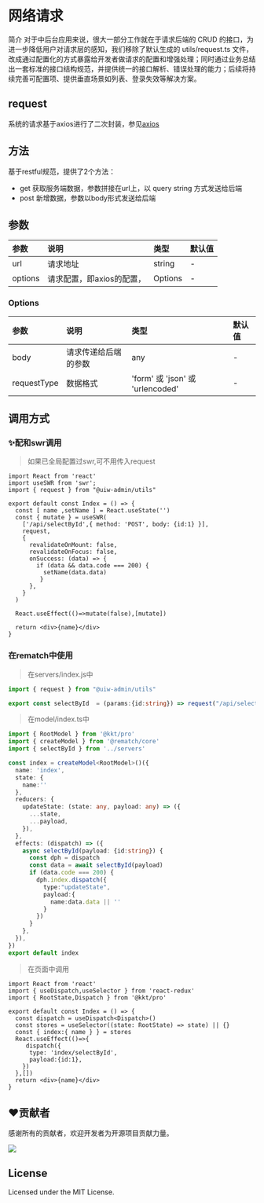 # 网络请求
简介
对于中后台应用来说，很大一部分工作就在于请求后端的 CRUD 的接口，为进一步降低用户对请求层的感知，我们移除了默认生成的 utils/request.ts 文件，改成通过配置化的方式暴露给开发者做请求的配置和增强处理；同时通过业务总结出一套标准的接口结构规范，并提供统一的接口解析、错误处理的能力；后续将持续完善可配置项、提供垂直场景如列表、登录失效等解决方案。
## request

系统的请求基于axios进行了二次封装，参见[axios](https://axios-http.com/)

## 方法
基于restful规范，提供了2个方法：
- get 获取服务端数据，参数拼接在url上，以 query string 方式发送给后端
- post 新增数据，参数以body形式发送给后端


## 参数

| 参数    | 说明     | 类型           | 默认值 |
| :------ | :------- | :------------- | :----- |
| url | 请求地址 | string        | -      |
| options   | 请求配置，即axios的配置，     | Options         | -     |

### Options
| 参数    | 说明     | 类型           | 默认值 |
| :------ | :------- | :------------- | :----- |
| body | 请求传递给后端的参数 | any      | -      |
| requestType   | 数据格式    | 'form' 或 'json' 或 'urlencoded'        | -     |

## 调用方式
### ✨配和swr调用
> 如果已全局配置过swr,可不用传入request

```tsx
import React from 'react'
import useSWR from 'swr';
import { request } from "@uiw-admin/utils"

export default const Index = () => {
  const [ name ,setName ] = React.useState('')
  const { mutate } = useSWR(
    ['/api/selectById',{ method: 'POST', body: {id:1} }],
    request,
    {
      revalidateOnMount: false,
      revalidateOnFocus: false,
      onSuccess: (data) => {
        if (data && data.code === 200) {
          setName(data.data)
         }
      },
    }
  )

  React.useEffect(()=>mutate(false),[mutate])

  return <div>{name}</div>
}

```
### 在rematch中使用
> 在servers/index.js中
```ts
import { request } from "@uiw-admin/utils"

export const selectById  = (params:{id:string}) => request("/api/selectById",{ method:"POST",body: { ...params } })

```
> 在model/index.ts中
```ts
import { RootModel } from '@kkt/pro'
import { createModel } from '@rematch/core'
import { selectById } from '../servers'

const index = createModel<RootModel>()({
  name: 'index',
  state: {
    name:''
  },
  reducers: {
    updateState: (state: any, payload: any) => ({
      ...state,
      ...payload,
    }),
  },
  effects: (dispatch) => ({
    async selectById(payload: {id:string}) {
      const dph = dispatch
      const data = await selectById(payload)
      if (data.code === 200) {
        dph.index.dispatch({
          type:"updateState",
          payload:{
            name:data.data || ''
          }
        })
      }
    },
  }),
})
export default index

```

> 在页面中调用
```tsx
import React from 'react'
import { useDispatch,useSelector } from 'react-redux'
import { RootState,Dispatch } from '@kkt/pro'

export default const Index = () => {
  const dispatch = useDispatch<Dispatch>()
  const stores = useSelector((state: RootState) => state) || {}
  const { index:{ name } } = stores
  React.useEffect(()=>{
     dispatch({
      type: 'index/selectById',
      payload:{id:1},
    })
  },[])
  return <div>{name}</div>
}

```

## ❤️贡献者

感谢所有的贡献者，欢迎开发者为开源项目贡献力量。

<a href="https://github.com/uiwjs/uiw-admin/graphs/contributors">
  <img src="https://uiwjs.github.io/uiw-admin/CONTRIBUTORS.svg" />
</a>

## License

Licensed under the MIT License.